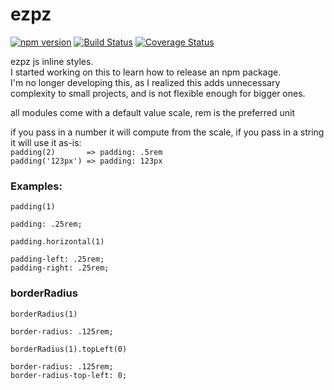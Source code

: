 # ezpz
[![npm version](https://badge.fury.io/js/ezpz.svg)](https://badge.fury.io/js/ezpz)
[![Build Status](https://travis-ci.org/lazopm/ezpz.svg?branch=master)](https://travis-ci.org/lazopm/ezpz)
[![Coverage Status](https://coveralls.io/repos/github/lazopm/ezpz/badge.svg?branch=master)](https://coveralls.io/github/lazopm/ezpz?branch=master)  

ezpz js inline styles.  
I started working on this to learn how to release an npm package.  
I'm no longer developing this, as I realized this adds unnecessary complexity to small projects, and is not flexible enough for bigger ones.

all modules come with a default value scale, rem is the preferred unit 

if you pass in a number it will compute from the scale, if you pass in a string it will use it as-is:  
`padding(2)       => padding: .5rem`  
`padding('123px') => padding: 123px`

### Examples:  
`padding(1)`
```
padding: .25rem;
```

`padding.horizontal(1)`
```
padding-left: .25rem;
padding-right: .25rem;
```
### borderRadius
`borderRadius(1)`
```
border-radius: .125rem;
```

`borderRadius(1).topLeft(0)`
```
border-radius: .125rem;
border-radius-top-left: 0;
```
